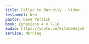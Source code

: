 ```yaml
---
title: Called to Maturity - Video.
testament: New
pastor: Dave Puttick
book: Ephesians 4 v 7-16
audio: https://youtu.be/GifaCm9ejwU
service: Morning
---
```

